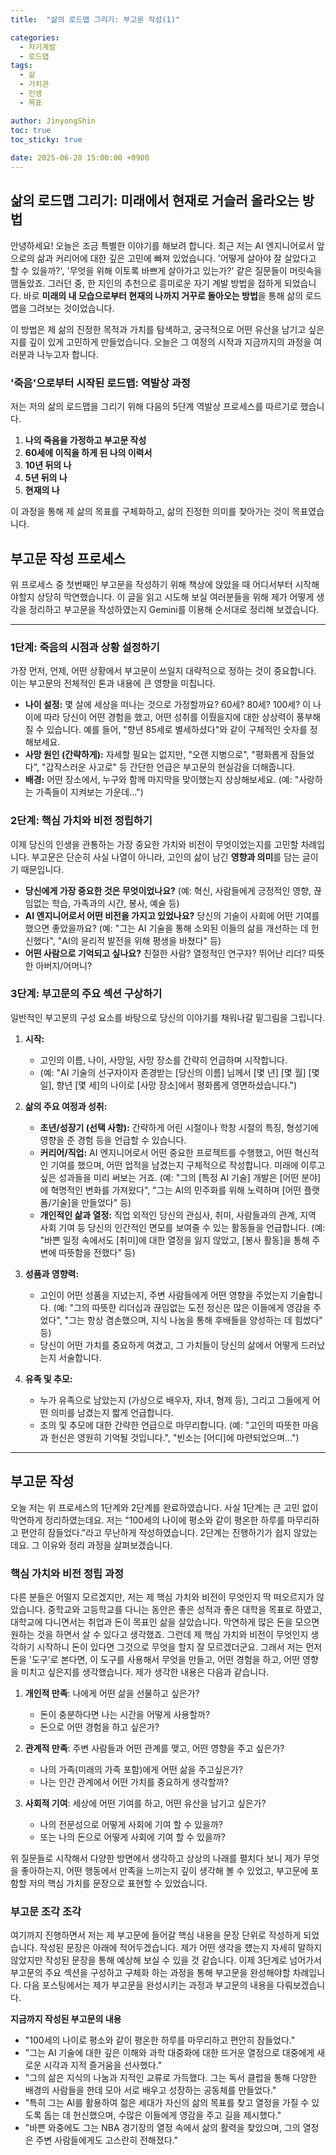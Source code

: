 ```yaml
---
title:  "삶의 로드맵 그리기: 부고문 작성(1)"

categories:
  - 자기계발
  - 로드맵
tags:
  - 삶
  - 가치관
  - 인생
  - 목표

author: JinyongShin
toc: true
toc_sticky: true
 
date: 2025-06-28 15:00:00 +0900
---
```


## 삶의 로드맵 그리기: 미래에서 현재로 거슬러 올라오는 방법

안녕하세요! 오늘은 조금 특별한 이야기를 해보려 합니다. 최근 저는 AI 엔지니어로서 앞으로의 삶과 커리어에 대한 깊은 고민에 빠져 있었습니다. '어떻게 살아야 잘 살았다고 할 수 있을까?', '무엇을 위해 이토록 바쁘게 살아가고 있는가?' 같은 질문들이 머릿속을 맴돌았죠. 그러던 중, 한 지인의 추천으로 흥미로운 자기 계발 방법을 접하게 되었습니다. 바로 **미래의 내 모습으로부터 현재의 나까지 거꾸로 돌아오는 방법**을 통해 삶의 로드맵을 그려보는 것이었습니다.

이 방법은 제 삶의 진정한 목적과 가치를 탐색하고, 궁극적으로 어떤 유산을 남기고 싶은지를 깊이 있게 고민하게 만들었습니다. 오늘은 그 여정의 시작과 지금까지의 과정을 여러분과 나누고자 합니다.

### '죽음'으로부터 시작된 로드맵: 역발상 과정

저는 저의 삶의 로드맵을 그리기 위해 다음의 5단계 역발상 프로세스를 따르기로 했습니다.

1.  **나의 죽음을 가정하고 부고문 작성**
2.  **60세에 이직을 하게 된 나의 이력서**
3.  **10년 뒤의 나**
4.  **5년 뒤의 나**
5.  **현재의 나**

이 과정을 통해 제 삶의 목표를 구체화하고, 삶의 진정한 의미를 찾아가는 것이 목표였습니다.


## 부고문 작성 프로세스

위 프로세스 중 첫번째인 부고문을 작성하기 위해 책상에 앉았을 때 어디서부터 시작해야할지 상당히 막연했습니다. 이 글을 읽고 시도해 보실 여러분들을 위해 제가 어떻게 생각을 정리하고 부고문을 작성하였는지 Gemini를 이용해 순서대로 정리해 보겠습니다.

---

### 1단계: 죽음의 시점과 상황 설정하기

가장 먼저, 언제, 어떤 상황에서 부고문이 쓰일지 대략적으로 정하는 것이 중요합니다. 이는 부고문의 전체적인 톤과 내용에 큰 영향을 미칩니다.

* **나이 설정:** 몇 살에 세상을 떠나는 것으로 가정할까요? 60세? 80세? 100세? 이 나이에 따라 당신이 어떤 경험을 했고, 어떤 성취를 이뤘을지에 대한 상상력이 풍부해질 수 있습니다. 예를 들어, "향년 85세로 별세하셨다"와 같이 구체적인 숫자를 정해보세요.
* **사망 원인 (간략하게):** 자세할 필요는 없지만, "오랜 지병으로", "평화롭게 잠들었다", "갑작스러운 사고로" 등 간단한 언급은 부고문의 현실감을 더해줍니다.
* **배경:** 어떤 장소에서, 누구와 함께 마지막을 맞이했는지 상상해보세요. (예: "사랑하는 가족들이 지켜보는 가운데...")

### 2단계: 핵심 가치와 비전 정립하기

이제 당신의 인생을 관통하는 가장 중요한 가치와 비전이 무엇이었는지를 고민할 차례입니다. 부고문은 단순히 사실 나열이 아니라, 고인의 삶이 남긴 **영향과 의미**를 담는 글이기 때문입니다.

* **당신에게 가장 중요한 것은 무엇이었나요?** (예: 혁신, 사람들에게 긍정적인 영향, 끊임없는 학습, 가족과의 시간, 봉사, 예술 등)
* **AI 엔지니어로서 어떤 비전을 가지고 있었나요?** 당신의 기술이 사회에 어떤 기여를 했으면 좋았을까요? (예: "그는 AI 기술을 통해 소외된 이들의 삶을 개선하는 데 헌신했다", "AI의 윤리적 발전을 위해 평생을 바쳤다" 등)
* **어떤 사람으로 기억되고 싶나요?** 친절한 사람? 열정적인 연구자? 뛰어난 리더? 따뜻한 아버지/어머니?

### 3단계: 부고문의 주요 섹션 구상하기

일반적인 부고문의 구성 요소를 바탕으로 당신의 이야기를 채워나갈 밑그림을 그립니다.

1.  **시작:**
    * 고인의 이름, 나이, 사망일, 사망 장소를 간략히 언급하며 시작합니다.
    * (예: "AI 기술의 선구자이자 존경받는 [당신의 이름] 님께서 [몇 년] [몇 월] [몇 일], 향년 [몇 세]의 나이로 [사망 장소]에서 평화롭게 영면하셨습니다.")

2.  **삶의 주요 여정과 성취:**
    * **초년/성장기 (선택 사항):** 간략하게 어린 시절이나 학창 시절의 특징, 형성기에 영향을 준 경험 등을 언급할 수 있습니다.
    * **커리어/직업:** AI 엔지니어로서 어떤 중요한 프로젝트를 수행했고, 어떤 혁신적인 기여를 했으며, 어떤 업적을 남겼는지 구체적으로 작성합니다. 미래에 이루고 싶은 성과들을 미리 써보는 거죠. (예: "그의 [특정 AI 기술] 개발은 [어떤 분야]에 혁명적인 변화를 가져왔다", "그는 AI의 민주화를 위해 노력하며 [어떤 플랫폼/기술]을 만들었다" 등)
    * **개인적인 삶과 열정:** 직업 외적인 당신의 관심사, 취미, 사람들과의 관계, 지역 사회 기여 등 당신의 인간적인 면모를 보여줄 수 있는 활동들을 언급합니다. (예: "바쁜 일정 속에서도 [취미]에 대한 열정을 잃지 않았고, [봉사 활동]을 통해 주변에 따뜻함을 전했다" 등)

3.  **성품과 영향력:**
    * 고인이 어떤 성품을 지녔는지, 주변 사람들에게 어떤 영향을 주었는지 기술합니다. (예: "그의 따뜻한 리더십과 끊임없는 도전 정신은 많은 이들에게 영감을 주었다", "그는 항상 겸손했으며, 지식 나눔을 통해 후배들을 양성하는 데 힘썼다" 등)
    * 당신이 어떤 가치를 중요하게 여겼고, 그 가치들이 당신의 삶에서 어떻게 드러났는지 서술합니다.

4.  **유족 및 추모:**
    * 누가 유족으로 남았는지 (가상으로 배우자, 자녀, 형제 등), 그리고 그들에게 어떤 의미를 남겼는지 짧게 언급합니다.
    * 조의 및 추모에 대한 간략한 언급으로 마무리합니다. (예: "고인의 따뜻한 마음과 헌신은 영원히 기억될 것입니다.", "빈소는 [어디]에 마련되었으며...")

---

## 부고문 작성

오늘 저는 위 프로세스의 1단계와 2단계를 완료하였습니다. 사실 1단계는 큰 고민 없이 막연하게 정리하였는데요. 저는 "100세의 나이에 평소와 같이 평온한 하루를 마무리하고 편안히 잠들었다."라고 무난하게 작성하였습니다.
2단계는 진행하기가 쉽지 않았는데요. 그 이유와 정리 과정을 살펴보겠습니다.

### 핵심 가치와 비전 정립 과정

다른 분들은 어떨지 모르겠지만, 저는 제 핵심 가치와 비전이 무엇인지 딱 떠오르지가 않았습니다. 중학교와 고등학교를 다니는 동안은 좋은 성적과 좋은 대학을 목표로 하였고, 대학교에 다니면서는 취업과 돈이 목표인 삶을 살았습니다. 막연하게 많은 돈을 모으면 원하는 것을 하면서 살 수 있다고 생각했죠. 그런데 제 핵심 가치와 비전이 무엇인지 생각하기 시작하니 돈이 있다면 그것으로 무엇을 할지 잘 모르겠더군요. 그래서 저는 먼저 돈을 '도구'로 본다면, 이 도구를 사용해서 무엇을 만들고, 어떤 경험을 하고, 어떤 영향을 미치고 싶은지를 생각했습니다. 제가 생각한 내용은 다음과 같습니다.

1. **개인적 만족**: 나에게 어떤 삶을 선물하고 싶은가?
    * 돈이 충분하다면 나는 시간을 어떻게 사용할까?
    * 돈으로 어떤 경험을 하고 싶은가?

2. **관계적 만족**: 주변 사람들과 어떤 관계를 맺고, 어떤 영향을 주고 싶은가?
    * 나의 가족(미래의 가족 포함)에게 어떤 삶을 주고싶은가?
    * 나는 인간 관계에서 어떤 가치를 중요하게 생각할까?

3. **사회적 기여**: 세상에 어떤 기여를 하고, 어떤 유산을 남기고 싶은가? 
    * 나의 전문성으로 어떻게 사회에 기여 할 수 있을까?
    * 또는 나의 돈으로 어떻게 사회에 기여 할 수 있을까?

위 질문들로 시작해서 다양한 방면에서 생각하고 상상의 나래를 펼치다 보니 제가 무엇을 좋아하는지, 어떤 행동에서 만족을 느끼는지 깊이 생각해 볼 수 있었고, 부고문에 포함할 저의 핵심 가치를 문장으로 표현할 수 있었습니다.

### 부고문 조각 조각

여기까지 진행하면서 저는 제 부고문에 들어갈 핵심 내용을 문장 단위로 작성하게 되었습니다. 작성된 문장은 아래에 적어두겠습니다. 제가 어떤 생각을 헀는지 자세히 말하지 않았지만 작성된 문장을 통해 예상해 보실 수 있을 것 같습니다. 이제 3단계로 넘어가서 부고문의 주요 섹션을 구성하고 구체화 하는 과정을 통해 부고문을 완성해야할 차례입니다. 다음 포스팅에서는 제가 부고문을 완성시키는 과정과 부고문의 내용을 다뤄보겠습니다.

**지금까지 작성된 부고문의 내용**

* "100세의 나이로 평소와 같이 평온한 하루를 마무리하고 편안히 잠들었다."
* "그는 AI 기술에 대한 깊은 이해와 과학 대중화에 대한 뜨거운 열정으로 대중에게 새로운 시각과 지적 즐거움을 선사했다."
* "그의 삶은 지식의 나눔과 지적인 교류로 가득했다. 그는 독서 클럽을 통해 다양한 배경의 사람들을 한데 모아 서로 배우고 성장하는 공동체를 만들었다."
* "특히 그는 AI를 활용하여 젊은 세대가 자신의 삶의 목표를 찾고 열정을 가질 수 있도록 돕는 데 헌신했으며, 수많은 이들에게 영감을 주고 길을 제시했다."
* "바쁜 와중에도 그는 NBA 경기장의 열정 속에서 삶의 활력을 찾았으며, 그의 열정은 주변 사람들에게도 고스란히 전해졌다."
